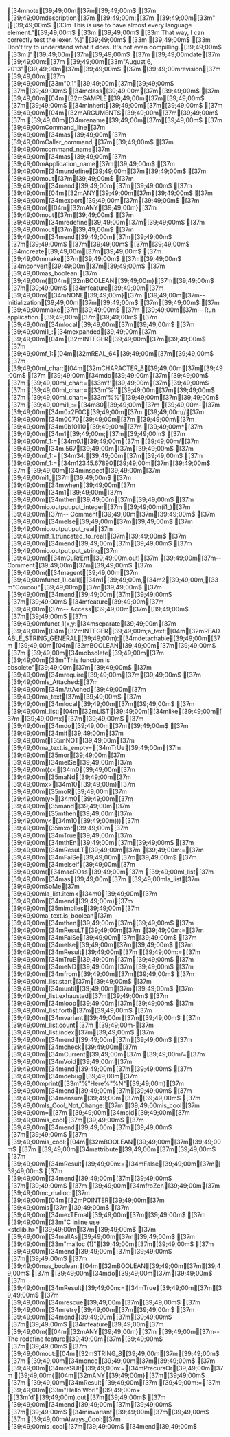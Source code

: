 [34mnote[39;49;00m[37m[39;49;00m$
[37m	[39;49;00mdescription[37m [39;49;00m:[37m [39;49;00m[33m"[[39;49;00m$
[33m						This is use to have almost every language element."[39;49;00m$
[33m						[39;49;00m$
[33m						That way, I can correctly test the lexer. %]"[39;49;00m$
[33m						[39;49;00m$
[33m						Don't try to understand what it does. It's not even compilling.[39;49;00m$
[33m					]"[39;49;00m[37m[39;49;00m$
[37m	[39;49;00mdate[37m        [39;49;00m:[37m [39;49;00m[33m"August 6, 2013"[39;49;00m[37m[39;49;00m$
[37m	[39;49;00mrevision[37m    [39;49;00m:[37m [39;49;00m[33m"0.1"[39;49;00m[37m[39;49;00m$
[37m[39;49;00m$
[34mclass[39;49;00m[37m[39;49;00m$
[37m	[39;49;00m[04m[32mSAMPLE[39;49;00m[37m[39;49;00m$
[37m[39;49;00m$
[34minherit[39;49;00m[37m[39;49;00m$
[37m	[39;49;00m[04m[32mARGUMENTS[39;49;00m[37m[39;49;00m$
[37m		[39;49;00m[34mrename[39;49;00m[37m[39;49;00m$
[37m			[39;49;00mCommand_line[37m [39;49;00m[34mas[39;49;00m[37m [39;49;00mCaller_command,[37m[39;49;00m$
[37m			[39;49;00mcommand_name[37m [39;49;00m[34mas[39;49;00m[37m [39;49;00mApplication_name[37m[39;49;00m$
[37m		[39;49;00m[34mundefine[39;49;00m[37m[39;49;00m$
[37m			[39;49;00mout[37m[39;49;00m$
[37m		[39;49;00m[34mend[39;49;00m[37m[39;49;00m$
[37m	[39;49;00m[04m[32mANY[39;49;00m[37m[39;49;00m$
[37m		[39;49;00m[34mexport[39;49;00m[37m[39;49;00m$
[37m			[39;49;00m{[04m[32mANY[39;49;00m}[37m [39;49;00mout[37m[39;49;00m$
[37m		[39;49;00m[34mredefine[39;49;00m[37m[39;49;00m$
[37m			[39;49;00mout[37m[39;49;00m$
[37m		[39;49;00m[34mend[39;49;00m[37m[39;49;00m$
[37m[39;49;00m$
[37m[39;49;00m$
[37m[39;49;00m$
[34mcreate[39;49;00m[37m[39;49;00m$
[37m	[39;49;00mmake[37m[39;49;00m$
[37m[39;49;00m$
[34mconvert[39;49;00m[37m[39;49;00m$
[37m	[39;49;00mas_boolean:[37m [39;49;00m{[04m[32mBOOLEAN[39;49;00m}[37m[39;49;00m$
[37m[39;49;00m$
[34mfeature[39;49;00m[37m [39;49;00m{[34mNONE[39;49;00m}[37m [39;49;00m[37m-- Initialization[39;49;00m[37m[39;49;00m$
[37m[39;49;00m$
[37m	[39;49;00mmake[37m[39;49;00m$
[37m			[39;49;00m[37m-- Run application.[39;49;00m[37m[39;49;00m$
[37m		[39;49;00m[34mlocal[39;49;00m[37m[39;49;00m$
[37m			[39;49;00mi1_:[34mexpanded[39;49;00m[37m [39;49;00m[04m[32mINTEGER[39;49;00m[37m[39;49;00m$
[37m			[39;49;00mf_1:[04m[32mREAL_64[39;49;00m[37m[39;49;00m$
[37m			[39;49;00ml_char:[04m[32mCHARACTER_8[39;49;00m[37m[39;49;00m$
[37m		[39;49;00m[34mdo[39;49;00m[37m[39;49;00m$
[37m			[39;49;00ml_char:=[33m'!'[39;49;00m[37m[39;49;00m$
[37m			[39;49;00ml_char:=[33m'%''[39;49;00m[37m[39;49;00m$
[37m			[39;49;00ml_char:=[33m'%%'[39;49;00m[37m[39;49;00m$
[37m			[39;49;00mi1_:=[34m80[39;49;00m[37m [39;49;00m-[37m [39;49;00m[34m0x2F0C[39;49;00m[37m [39;49;00m//[37m [39;49;00m[34m0C70[39;49;00m[37m [39;49;00m\\[37m [39;49;00m[34m0b10110[39;49;00m[37m [39;49;00m*[37m [39;49;00m[34m1[39;49;00m;[37m[39;49;00m$
[37m			[39;49;00mf_1:=[34m0.1[39;49;00m[37m [39;49;00m/[37m [39;49;00m[34m.567[39;49;00m[37m[39;49;00m$
[37m			[39;49;00mf_1:=[34m34.[39;49;00m[37m[39;49;00m$
[37m			[39;49;00mf_1:=[34m12345.67890[39;49;00m[37m[39;49;00m$
[37m			[39;49;00m[34minspect[39;49;00m[37m [39;49;00mi1_[37m[39;49;00m$
[37m			[39;49;00m[34mwhen[39;49;00m[37m [39;49;00m[34m1[39;49;00m[37m [39;49;00m[34mthen[39;49;00m[37m[39;49;00m$
[37m				[39;49;00mio.output.put_integer[37m [39;49;00m(i1_)[37m		[39;49;00m[37m-- Comment[39;49;00m[37m[39;49;00m$
[37m			[39;49;00m[34melse[39;49;00m[37m[39;49;00m$
[37m				[39;49;00mio.output.put_real[37m [39;49;00m(f_1.truncated_to_real)[37m[39;49;00m$
[37m			[39;49;00m[34mend[39;49;00m[37m[39;49;00m$
[37m			[39;49;00mio.output.put_string[37m [39;49;00m([34mCuRrEnt[39;49;00m.out)[37m		[39;49;00m[37m-- Comment[39;49;00m[37m[39;49;00m$
[37m			[39;49;00m([34magent[39;49;00m[37m [39;49;00mfunct_1).call([[34m1[39;49;00m,[34m2[39;49;00m,[33m"Coucou"[39;49;00m])[37m[39;49;00m$
[37m		[39;49;00m[34mend[39;49;00m[37m[39;49;00m$
[37m[39;49;00m$
[34mfeature[39;49;00m[37m [39;49;00m[37m-- Access[39;49;00m[37m[39;49;00m$
[37m[39;49;00m$
[37m	[39;49;00mfunct_1(x,y:[34mseparate[39;49;00m[37m [39;49;00m[04m[32mINTEGER[39;49;00m;a_text:[04m[32mREADABLE_STRING_GENERAL[39;49;00m):[34mdetachable[39;49;00m[37m [39;49;00m[04m[32mBOOLEAN[39;49;00m[37m[39;49;00m$
[37m		[39;49;00m[34mobsolete[39;49;00m[37m [39;49;00m[33m"This function is obsolete"[39;49;00m[37m[39;49;00m$
[37m		[39;49;00m[34mrequire[39;49;00m[37m[39;49;00m$
[37m			[39;49;00mIs_Attached:[37m [39;49;00m[34mAttAched[39;49;00m[37m [39;49;00ma_text[37m[39;49;00m$
[37m		[39;49;00m[34mlocal[39;49;00m[37m[39;49;00m$
[37m			[39;49;00ml_list:[04m[32mLIST[39;49;00m[[34mlike[39;49;00m[37m [39;49;00mx][37m[39;49;00m$
[37m		[39;49;00m[34mdo[39;49;00m[37m[39;49;00m$
[37m			[39;49;00m[34mif[39;49;00m[37m [39;49;00m([35mNOT[39;49;00m[37m [39;49;00ma_text.is_empty=[34mTrUe[39;49;00m[37m [39;49;00m[35mor[39;49;00m[37m [39;49;00m[34melSe[39;49;00m[37m [39;49;00m((x<[34m0[39;49;00m[37m [39;49;00m[35maNd[39;49;00m[37m [39;49;00mx>[34m10[39;49;00m)[37m [39;49;00m[35moR[39;49;00m[37m [39;49;00m(y>[34m0[39;49;00m[37m [39;49;00m[35mand[39;49;00m[37m [39;49;00m[35mthen[39;49;00m[37m [39;49;00my<[34m10[39;49;00m)))[37m [39;49;00m[35mxor[39;49;00m[37m [39;49;00m[34mTrue[39;49;00m[37m [39;49;00m[34mthEn[39;49;00m[37m[39;49;00m$
[37m				[39;49;00m[34mResuLT[39;49;00m[37m [39;49;00m:=[37m [39;49;00m[34mFalSe[39;49;00m[37m[39;49;00m$
[37m			[39;49;00m[34melseif[39;49;00m[37m [39;49;00m([34macROss[39;49;00m[37m [39;49;00ml_list[37m [39;49;00m[34mas[39;49;00m[37m [39;49;00mla_list[37m [39;49;00mSoMe[37m	[39;49;00mla_list.item<[34m0[39;49;00m[37m [39;49;00m[34mend[39;49;00m)[37m [39;49;00m[35mimplies[39;49;00m[37m [39;49;00ma_text.is_boolean[37m [39;49;00m[34mthen[39;49;00m[37m[39;49;00m$
[37m				[39;49;00m[34mResuLT[39;49;00m[37m [39;49;00m:=[37m [39;49;00m[34mFalSe[39;49;00m[37m[39;49;00m$
[37m			[39;49;00m[34melse[39;49;00m[37m[39;49;00m$
[37m				[39;49;00m[34mResult[39;49;00m[37m [39;49;00m:=[37m [39;49;00m[34mTruE[39;49;00m[37m[39;49;00m$
[37m			[39;49;00m[34meND[39;49;00m[37m[39;49;00m$
[37m			[39;49;00m[34mfrom[39;49;00m[37m[39;49;00m$
[37m				[39;49;00ml_list.start[37m[39;49;00m$
[37m			[39;49;00m[34muntil[39;49;00m[37m[39;49;00m$
[37m				[39;49;00ml_list.exhausted[37m[39;49;00m$
[37m			[39;49;00m[34mloop[39;49;00m[37m[39;49;00m$
[37m				[39;49;00ml_list.forth[37m[39;49;00m$
[37m			[39;49;00m[34mvariant[39;49;00m[37m[39;49;00m$
[37m				[39;49;00ml_list.count[37m [39;49;00m-[37m [39;49;00ml_list.index[37m[39;49;00m$
[37m			[39;49;00m[34mend[39;49;00m[37m[39;49;00m$
[37m			[39;49;00m[34mcheck[39;49;00m[37m [39;49;00m[34mCurrent[39;49;00m[37m [39;49;00m/=[37m [39;49;00m[34mVoid[39;49;00m[37m [39;49;00m[34mend[39;49;00m[37m[39;49;00m$
[37m			[39;49;00m[34mdebug[39;49;00m[37m [39;49;00mprint([33m"%"Here%"%N"[39;49;00m)[37m [39;49;00m[34mend[39;49;00m[37m[39;49;00m$
[37m		[39;49;00m[34mensure[39;49;00m[37m[39;49;00m$
[37m			[39;49;00mIs_Cool_Not_Change:[37m [39;49;00mis_cool[37m [39;49;00m=[37m [39;49;00m[34mold[39;49;00m[37m [39;49;00mis_cool[37m[39;49;00m$
[37m		[39;49;00m[34mend[39;49;00m[37m[39;49;00m$
[37m[39;49;00m$
[37m	[39;49;00mis_cool:[04m[32mBOOLEAN[39;49;00m[37m[39;49;00m$
[37m		[39;49;00m[34mattribute[39;49;00m[37m[39;49;00m$
[37m			[39;49;00m[34mResult[39;49;00m:=[34mFalse[39;49;00m[37m[39;49;00m$
[37m		[39;49;00m[34mend[39;49;00m[37m[39;49;00m$
[37m[39;49;00m$
[37m	[39;49;00m[34mfroZen[39;49;00m[37m [39;49;00mc_malloc:[37m [39;49;00m[04m[32mPOINTER[39;49;00m[37m [39;49;00mis[37m[39;49;00m$
[37m		[39;49;00m[34mexTErnal[39;49;00m[37m[39;49;00m$
[37m			[39;49;00m[33m"C inline use <stdlib.h>"[39;49;00m[37m[39;49;00m$
[37m		[39;49;00m[34malIAs[39;49;00m[37m[39;49;00m$
[37m			[39;49;00m[33m"malloc (1)"[39;49;00m[37m[39;49;00m$
[37m		[39;49;00m[34mend[39;49;00m[37m[39;49;00m$
[37m[39;49;00m$
[37m	[39;49;00mas_boolean:[04m[32mBOOLEAN[39;49;00m[37m[39;49;00m$
[37m		[39;49;00m[34mdo[39;49;00m[37m[39;49;00m$
[37m			[39;49;00m[34mResult[39;49;00m:=[34mTrue[39;49;00m[37m[39;49;00m$
[37m		[39;49;00m[34mrescue[39;49;00m[37m[39;49;00m$
[37m			[39;49;00m[34mretry[39;49;00m[37m[39;49;00m$
[37m		[39;49;00m[34mend[39;49;00m[37m[39;49;00m$
[37m[39;49;00m$
[34mfeature[39;49;00m[37m [39;49;00m{[04m[32mANY[39;49;00m}[37m [39;49;00m[37m-- The redefine feature[39;49;00m[37m[39;49;00m$
[37m[39;49;00m$
[37m	[39;49;00mout:[04m[32mSTRING_8[39;49;00m[37m[39;49;00m$
[37m		[39;49;00m[34monce[39;49;00m[37m[39;49;00m$
[37m			[39;49;00m[34mreSUlt[39;49;00m:=[34mPrecursOr[39;49;00m[37m [39;49;00m{[04m[32mANY[39;49;00m}[37m[39;49;00m$
[37m			[39;49;00m[34mResult[39;49;00m[37m [39;49;00m:=[37m [39;49;00m[33m"Hello Worl"[39;49;00m+([33m'd'[39;49;00m).out[37m[39;49;00m$
[37m		[39;49;00m[34mend[39;49;00m[37m[39;49;00m$
[37m[39;49;00m$
[34minvariant[39;49;00m[37m[39;49;00m$
[37m	[39;49;00mAlways_Cool:[37m [39;49;00mis_cool[37m[39;49;00m$
[34mend[39;49;00m$
